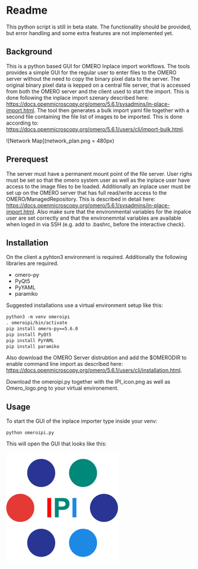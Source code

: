 # Readme
This python script is still in beta state. The functionality should be provided, but error handling and some extra features are not implemented yet.

## Background
This is a python based GUI for OMERO Inplace import workflows. The tools provides a simple GUI for the regular user to enter files to the OMERO server without the need to copy the binary pixel data to the server. The original binary pixel data is kepped on a central file server, that is accessed from both the OMERO server and the client used to start the import. This is done following the inplace import szenary described here: https://docs.openmicroscopy.org/omero/5.6.1/sysadmins/in-place-import.html. The tool then generates a bulk import yaml file together with a second file containing the file list of images to be imported. This is done according to: https://docs.openmicroscopy.org/omero/5.6.1/users/cli/import-bulk.html.

![Network Map](network_plan.png = 480px)

## Prerequest
The server must have a permanent mount point of the file server. User righs must be set so that the omero system user as well as the inplace user have access to the image files to be loaded. Additionally an inplace user must be set up on the OMERO server that has full read/write access to the OMERO/ManagedRepository. This is described in detail here: https://docs.openmicroscopy.org/omero/5.6.1/sysadmins/in-place-import.html. 
Also make sure that the environmental variables for the inpalce user are set correctly and that the environemntal variables are available when loged in via SSH (e.g. add to .bashrc, before the interactive check).

## Installation
On the client a pyhton3 environment is required. Additionally the following libraries are required.

* omero-py
* PyQt5
* PyYAML
* paramiko

Suggested installations use a virtual environment setup like this:

```
python3 -m venv omeroipi
. omeroipi/bin/activate
pip install omero-py==5.6.0
pip install PyQt5
pip install PyYAML
pip install paramiko
```
Also download the OMERO Server distrubtion and add the $OMERODIR to enable command line import as described here: https://docs.openmicroscopy.org/omero/5.6.1/users/cli/installation.html.

Download the omeroipi.py together with the IPI_icon.png as well as Omero_logo.png to your virtual environement.

## Usage
To start the GUI of the inplace importer type inside your venv:

```
python omeroipi.py
```
This will open the GUI that looks like this:



![Description](IPI_icon.png)
